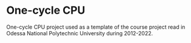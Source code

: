 # One-cycle CPU

One-cycle CPU project used as a template of the course project read in
Odessa National Polytechnic University during 2012-2022.
